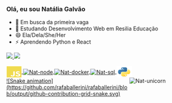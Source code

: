 ### Olá, eu sou Natália Galvão


- 🔭 Em busca da primeira vaga 
- 🌱 Estudando Desenvolvimento Web em Resilia Educação
- 😄 Ela/Dela/She/Her
- ⚡ Aprendendo Python e React 

<div>
  <a href="https://github.com/galvaonana">
  <img height="180em" src="https://github-readme-stats.vercel.app/api?username=galvaonana&show_icons=true&theme=dracula&include_all_commits=true&count_private=true"/>
  <img height="180em" src="https://github-readme-stats.vercel.app/api/top-langs/?username=galvaonana&layout=compact&langs_count=7&theme=dracula"/>
</div>
  
  <div style="display: inline_block"><br>
  <img align="center" alt="Nat-Js" height="30" width="40" src="https://raw.githubusercontent.com/devicons/devicon/master/icons/javascript/javascript-plain.svg">
  <img align="center" alt="Nat-node" height="30" width="40" src="https://icon-library.com/images/node-js-icon/node-js-icon-11.jpg">
  <img align="center" alt="Nat-docker" height="30" width="40" src="https://www.docker.com/sites/default/files/d8/2019-07/vertical-logo-monochromatic.png">
  <img align="center" alt="Nat-sql" height="30" width="40" src="https://icon-library.com/images/mysql-icon/mysql-icon-3.jpg">
  <img align="center" alt="Nat-Python" height="30" width="40" src="https://raw.githubusercontent.com/devicons/devicon/master/icons/python/python-original.svg">
  <img align="right" alt="Nat-unicorn" height="160" width="180" src="https://i.pinimg.com/originals/e9/bb/e6/e9bbe67d792761b53ec15027adb7ca35.gif">
</div>
  
<div>![Snake animation](https://github.com/rafaballerini/rafaballerini/blob/output/github-contribution-grid-snake.svg)
